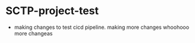 # SCTP-project-test

- making changes to test cicd pipeline. making more changes whoohooo more changeas
